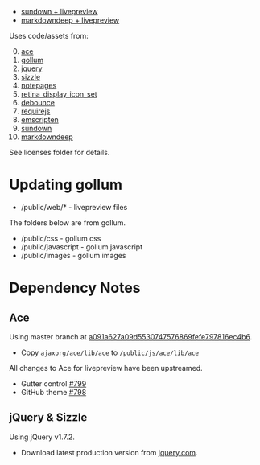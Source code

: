 - [sundown + livepreview](http://bootstraponline.github.com/livepreview/public/web)
- [markdowndeep + livepreview](http://bootstraponline.github.com/livepreview/public/web/index_deep.html)

Uses code/assets from:

0. [ace](https://github.com/ajaxorg/ace)
0. [gollum](https://github.com/github/gollum)
0. [jquery](https://github.com/jquery/jquery)
0. [sizzle](https://github.com/jquery/sizzle)
0. [notepages](https://github.com/fivesixty/notepages)
0. [retina_display_icon_set](http://blog.twg.ca/2010/11/retina-display-icon-set/)
0. [debounce](https://github.com/cowboy/jquery-throttle-debounce)
0. [requirejs](https://github.com/jrburke/requirejs)
0. [emscripten](https://github.com/kripken/emscripten)
0. [sundown](https://github.com/bootstraponline/sundown)
0. [markdowndeep](https://github.com/toptensoftware/markdowndeep)

See licenses folder for details.

# Updating gollum

- /public/web/* - livepreview files

The folders below are from gollum.

- /public/css - gollum css
- /public/javascript - gollum javascript
- /public/images - gollum images


# Dependency Notes

## Ace
Using master branch at [a091a627a09d5530747576869fefe797816ec4b6](https://github.com/ajaxorg/ace/commit/a091a627a09d5530747576869fefe797816ec4b6).

- Copy `ajaxorg/ace/lib/ace` to `/public/js/ace/lib/ace`

All changes to Ace for livepreview have been upstreamed.
- Gutter control [#799](https://github.com/ajaxorg/ace/pull/799)
- GitHub theme [#798](https://github.com/ajaxorg/ace/pull/798)

## jQuery & Sizzle
Using jQuery v1.7.2.

- Download latest production version from [jquery.com](http://www.jquery.com).
